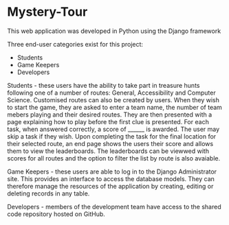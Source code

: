 # Mystery-Tour

This web application was developed in Python using the Django framework

Three end-user categories exist for this project:
  - Students
  - Game Keepers
  - Developers

Students - these users have the ability to take part in treasure hunts following one of a number of routes: General, Accessibility and Computer Science. Customised routes can also be created by users. When they wish to start the game, they are asked to enter a team name, the number of team mebers playing and their desired routes. They are then presented with a page explaining how to play before the first clue is presented. For each task, when answered correctly, a score of ______ is awarded. The user may skip a task if they wish. Upon completing the task for the final location for their selected route, an end page shows the users their score and allows them to view the leaderboards. The leaderboards can be viewwed with scores for all routes and the option to filter the list by route is also avaiable.

Game Keepers - these users are able to log in to the Django Administrator site. This provides an interface to access the database models. They can therefore manage the resources of the application by creating, editing or deleting records in any table.

Developers - members of the development team have access to the shared code repository hosted on GitHub.



